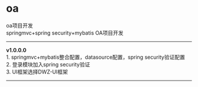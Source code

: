 # oa
oa项目开发  
springmvc+spring security+mybatis OA项目开发  

---
__v1.0.0.0__  	
		1. springmvc+mybatis整合配置，datasource配置，spring security验证配置  
		2. 登录模块加入spring security验证  
		3. UI框架选择DWZ-UI框架  
	
---	